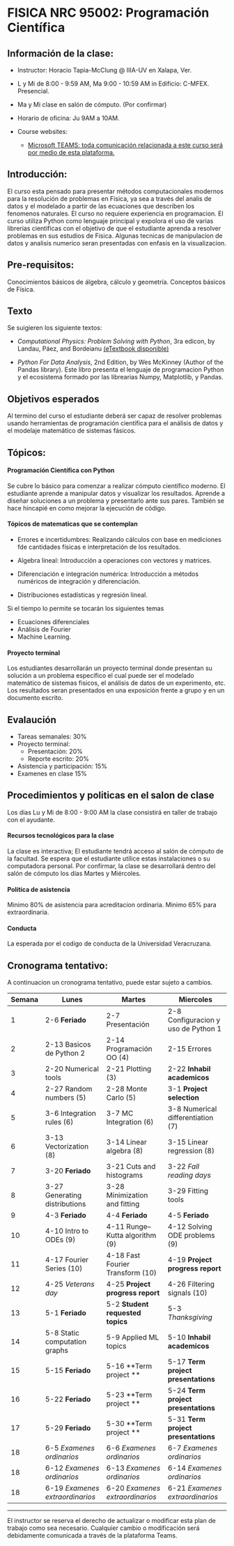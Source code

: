 # FISICA NRC 95002: Programación Científica

## Información de la clase:
* Instructor: Horacio Tapia-McClung @ IIIA-UV en Xalapa, Ver.
* L y Mi de 8:00 - 9:59 AM, Ma 9:00 - 10:59 AM in Edificio: C-MFEX. Presencial.
* Ma y Mi clase en salón de cómputo. (Por confirmar)
* Horario de oficina: Ju 9AM a 10AM.
* Course websites:
    - [Microsoft TEAMS: toda comunicación relacionada a este curso será por medio de esta plataforma.](https://teams.microsoft.com/l/team/19%3a55-iAxBBnbeQg05qhE6ZtvkFID_pES5Qu__Xk7gSokE1%40thread.tacv2/conversations?groupId=7f9c8f75-ae33-4cb5-acdd-a589ad9eb9f9&tenantId=3c907651-d8c6-4ca6-a8a4-6a242430e653)
    
    <!--- Source files: [github.com/htapia/compclass](https://github.com/htapia/compclass).-->

## Introducción:
El curso esta pensado para presentar métodos computacionales modernos para la resolución de problemas en Física, 
ya sea a través del analis de datos y el modelado a partir de las ecuaciones que describen los fenomenos naturales. El curso no requiere experiencia en programacion.
El curso utiliza Python como lenguaje principal y expolora el uso de varias librerias cientificas con el objetivo de que el estudiante aprenda a resolver 
problemas en sus estudios de Fisica. Algunas tecnicas de manipulacion de datos y analisis numerico seran presentadas con enfasis en la visualizacion.

## Pre-requisitos:

Conocimientos básicos de álgebra, cálculo y geometría. Conceptos básicos de Física.

## Texto
Se suigieren los siguiente textos:
- *Computational Physics: Problem Solving with Python*, 3ra edicon, by Landau, Páez, and Bordeianu [(eTextbook disponible)](https://www.eidos.ic.i.u-tokyo.ac.jp/~tau/lecture/computational_physics/docs/computational_physics.pdf)

- *Python For Data Analysis*, 2nd Edition, by Wes McKinney (Author of the Pandas library). Este libro presenta el lenguaje de programacion Python y el ecosistema
formado por las librearias Numpy, Matplotlib, y Pandas.

## Objetivos esperados

Al termino del curso el estudiante deberá ser capaz de resolver problemas usando herramientas de programación científica para el análisis de datos y el modelaje matemático de sistemas fásicos. 

## Tópicos:

#### Programación Científica con Python
Se cubre lo básico para comenzar a realizar cómputo científico moderno. El estudiante aprende a manipular datos y visualizar los resultados. Aprende a diseñar soluciones a un problema y presentarlo ante sus pares. También se hace hincapié en como mejorar la ejecución de código.

#### Tópicos de matematicas que se contemplan
- Errores e incertidumbres: Realizando cálculos con base en mediciones fde cantidades físicas e interpretación de los resultados.

- Algebra lineal: Introducción a operaciones con vectores y matrices.

- Diferenciación e integración numérica:  Introducción a métodos numéricos de integración y diferenciación.

- Distribuciones estadísticas y regresión lineal.

Si el tiempo lo permite se tocarán los siguientes temas

- Ecuaciones diferenciales
- Análisis de Fourier
- Machine Learning.

#### Proyecto terminal

Los estudiantes desarrollarán un proyecto terminal donde presentan su solución a un problema específico el cual puede ser el modelado matemático de sistemas fisicos, el análisis de datos de un experimento, etc. Los resultados seran presentados en una exposición frente a grupo y en un documento escrito.

## Evalaución
* Tareas semanales: 30%
* Proyecto terminal:
    * Presentación: 20%
    * Reporte escrito: 20%
* Asistencia y participación: 15%
* Examenes en clase 15%

## Procedimientos y politicas en el salon de clase

Los dias Lu y Mi de 8:00 - 9:00 AM la clase consistirá en taller de trabajo con el ayudante.

#### Recursos tecnológicos para la clase

La clase es interactiva;
El estudiante tendrá acceso al salón de cómputo de la facultad. Se espera que el estudiante utilice estas instalaciones o su computadora personal. Por confirmar, la clase se desarrollará dentro del salón de cómputo los días Martes y Miércoles.

#### Política de asistencia

Minimo 80% de asistencia para acreditacion ordinaria. Minimo 65% para extraordinaria.

#### Conducta

La esperada por el codigo de conducta de la Universidad Veracruzana.

## Cronograma tentativo:

A continuacion un cronograma tentativo, puede estar sujeto a cambios.

| Semana | Lunes                       | Martes                  | Miercoles              |
|------|------------------------------|----------------------------|---------------------|
| 1  | 2-6  **Feriado**                | 2-7 Presentación             | 2-8 Configuracion y uso de Python 1 |
| 2  | 2-13  Basicos de Python 2      | 2-14 Programación OO (4)      | 2-15 Errores |
| 3  | 2-20  Numerical tools          | 2-21 Plotting (3)             | 2-22 **Inhabil academicos**  |
| 4  | 2-27  Random numbers (5)       | 2-28 Monte Carlo (5)          | 3-1  **Project selection** |
| 5  | 3-6  Integration rules (6)     | 3-7 MC Integration (6)        | 3-8 Numerical differentiation (7) |
| 6  | 3-13 Vectorization (8)         | 3-14 Linear algebra (8)       | 3-15 Linear regression (8) |
| 7  | 3-20 **Feriado**               | 3-21 Cuts and histograms      | 3-22 *Fall reading days* |
| 8  | 3-27 Generating distributions  | 3-28 Minimization and fitting | 3-29 Fitting tools |
| 9  | 4-3 **Feriado**                | 4-4 **Feriado**               | 4-5 **Feriado** |
| 10 | 4-10 Intro to ODEs (9)         | 4-11 Runge–Kutta algorithm (9)   | 4-12 Solving ODE problems (9) |
| 11 | 4-17 Fourier Series (10)       | 4-18 Fast Fourier Transform (10) | 4-19 **Project progress report** |
| 12 | 4-25 *Veterans day*            | 4-25 **Project progress report** | 4-26 Filtering signals (10) |
| 13 | 5-1 **Feriado**                | 5-2 **Student requested topics** | 5-3 *Thanksgiving* |
| 14 | 5-8 Static computation graphs  | 5-9 Applied ML topics            | 5-10 **Inhabil academicos** |
| 15 | 5-15 **Feriado**               | 5-16 **Term project **           | 5-17 **Term project presentations** |
| 16 | 5-22 **Feriado**               | 5-23 **Term project **           | 5-24 **Term project presentations** |
| 17 | 5-29 **Feriado**               | 5-30 **Term project **           | 5-31 **Term project presentations** |
| 18 | 6-5 *Examenes ordinarios*      | 6-6 *Examenes ordinarios*        | 6-7 *Examenes ordinarios* |
| 18 | 6-12 *Examenes ordinarios*     | 6-13 *Examenes ordinarios*       | 6-14 *Examenes ordinarios* |
| 18 | 6-19 *Examenes extraordinarios*| 6-20 *Examenes extraordinarios*  | 6-21 *Examenes extraordinarios* |


------------------------- 

El instructor se reserva el derecho de actualizar o modificar esta plan de trabajo como sea necesario. Cualquier cambio o modificación será debidamente comunicada a través de la plataforma Teams.